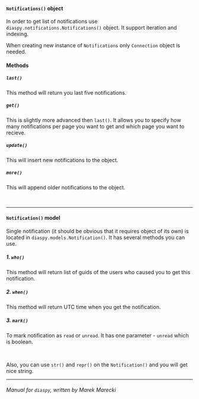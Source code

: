 #### `Notifications()` object

In order to get list of notifications use 
`diaspy.notifications.Notifications()` object. It support iteration and 
indexing.

When creating new instance of `Notifications` only `Connection` object 
is needed.

#### Methods

##### `last()`

This method will return you last five notifications.

##### `get()`

This is slightly more advanced then `last()`. It allows you to specify 
how many notifications per page you want to get and which page you want 
to recieve.

##### `update()`

This will insert new notifications to the object.

##### `more()`

This will append older notifications to the object.

&nbsp;

----

#### `Notification()` model

Single notification (it should be obvious that it requires object of its
 own) is located in `diaspy.models.Notification()`. It has several 
methods you can use.

##### 1. `who()`

This method will return list of guids of the users who caused you to get
 this notification.

##### 2. `when()`

This method will return UTC time when you get the notification.

##### 3. `mark()`

To mark notification as `read` or `unread`. It has one parameter - 
`unread` which is boolean.

&nbsp;

Also, you can use `str()` and `repr()` on the `Notification()` and you 
will get nice string.

----

###### Manual for `diaspy`, written by Marek Marecki
